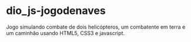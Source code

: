 # dio_js-jogodenaves
Jogo simulando combate de dois helicópteros, um combatente em terra e um caminhão usando HTML5, CSS3 e javascript.
